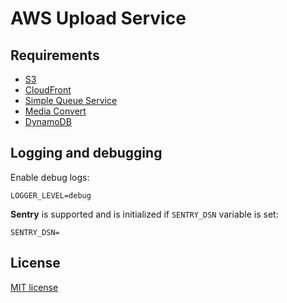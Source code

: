 # AWS Upload Service

## Requirements

* [S3](https://aws.amazon.com/s3/)
* [CloudFront](https://aws.amazon.com/cloudfront/)
* [Simple Queue Service](https://aws.amazon.com/sqs/)
* [Media Convert](https://aws.amazon.com/mediaconvert/)
* [DynamoDB](https://aws.amazon.com/dynamodb/)

## Logging and debugging

Enable debug logs:

```
LOGGER_LEVEL=debug
```

**Sentry** is supported and is initialized if `SENTRY_DSN` variable is set:

```
SENTRY_DSN=
```

## License

[MIT license](./LICENSE)
